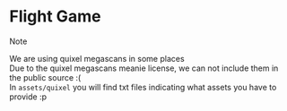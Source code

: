 # Flight Game

> [!NOTE]
> We are using quixel megascans in some places \
> Due to the quixel megascans meanie license, we can not include them in the public source :( \
> In `assets/quixel` you will find txt files indicating what assets you have to provide :p
